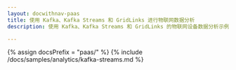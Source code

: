 ```yaml
---
layout: docwithnav-paas
title: 使用 Kafka、Kafka Streams 和 GridLinks 进行物联网数据分析
description: 使用 Kafka、Kafka Streams 和 GridLinks 的物联网设备数据分析示例

---
```


{% assign docsPrefix = "paas/" %}
{% include /docs/samples/analytics/kafka-streams.md %}